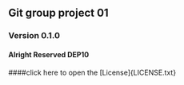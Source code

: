 ## Git group project 01

### Version 0.1.0

#### Alright Reserved DEP10 <br>
####click here to open the [License]{LICENSE.txt}
